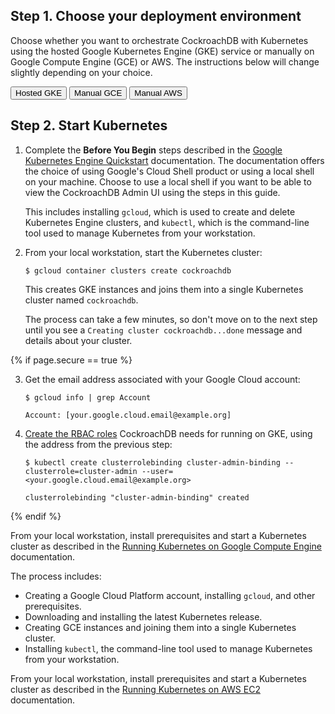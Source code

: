## Step 1. Choose your deployment environment

Choose whether you want to orchestrate CockroachDB with Kubernetes using the hosted Google Kubernetes Engine (GKE) service or manually on Google Compute Engine (GCE) or AWS. The instructions below will change slightly depending on your choice.

<div class="filters filters-big clearfix">
  <button class="filter-button" data-scope="gke-hosted">Hosted GKE</button>
  <button class="filter-button" data-scope="gce-manual">Manual GCE</button>
  <button class="filter-button" data-scope="aws-manual">Manual AWS</button>
</div>

## Step 2. Start Kubernetes

<div class="filter-content" markdown="1" data-scope="gke-hosted">

1. Complete the **Before You Begin** steps described in the [Google Kubernetes Engine Quickstart](https://cloud.google.com/kubernetes-engine/docs/quickstart) documentation. The documentation offers the choice of using Google's Cloud Shell product or using a local shell on your machine. Choose to use a local shell if you want to be able to view the CockroachDB Admin UI using the steps in this guide.

    This includes installing `gcloud`, which is used to create and delete Kubernetes Engine clusters, and `kubectl`, which is the command-line tool used to manage Kubernetes from your workstation.

2. From your local workstation, start the Kubernetes cluster:

    ~~~ shell
    $ gcloud container clusters create cockroachdb
    ~~~

    This creates GKE instances and joins them into a single Kubernetes cluster named `cockroachdb`.

    The process can take a few minutes, so don't move on to the next step until you see a `Creating cluster cockroachdb...done` message and details about your cluster.

{% if page.secure == true %}

3. Get the email address associated with your Google Cloud account:

    ~~~ shell
    $ gcloud info | grep Account
    ~~~

    ~~~
    Account: [your.google.cloud.email@example.org]
    ~~~

4. [Create the RBAC roles](https://cloud.google.com/kubernetes-engine/docs/how-to/role-based-access-control#prerequisites_for_using_role-based_access_control) CockroachDB needs for running on GKE, using the address from the previous step:

    ~~~ shell
    $ kubectl create clusterrolebinding cluster-admin-binding --clusterrole=cluster-admin --user=<your.google.cloud.email@example.org>
    ~~~

    ~~~
    clusterrolebinding "cluster-admin-binding" created
    ~~~


{% endif %}

</div>

<div class="filter-content" markdown="1" data-scope="gce-manual">

From your local workstation, install prerequisites and start a Kubernetes cluster as described in the [Running Kubernetes on Google Compute Engine](http://kubernetes.io/docs/getting-started-guides/gce/) documentation.

The process includes:

- Creating a Google Cloud Platform account, installing `gcloud`, and other prerequisites.
- Downloading and installing the latest Kubernetes release.
- Creating GCE instances and joining them into a single Kubernetes cluster.
- Installing `kubectl`, the command-line tool used to manage Kubernetes from your workstation.

</div>

<div class="filter-content" markdown="1" data-scope="aws-manual">

From your local workstation, install prerequisites and start a Kubernetes cluster as described in the [Running Kubernetes on AWS EC2](http://kubernetes.io/docs/getting-started-guides/aws/) documentation.

</div>
